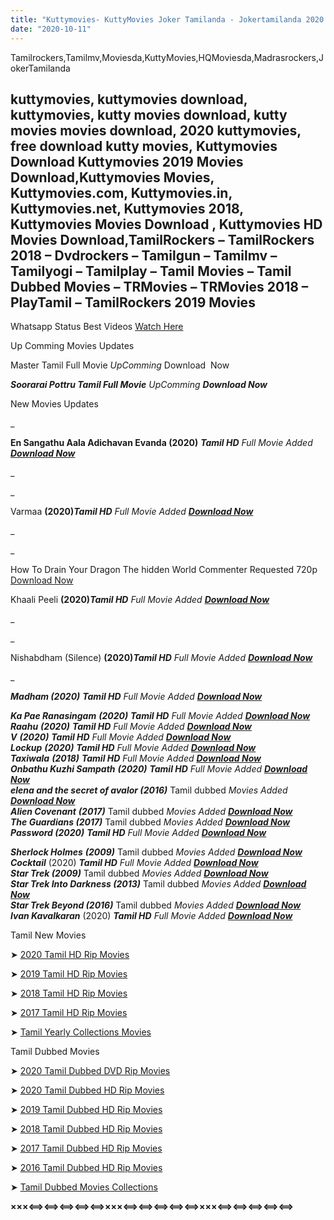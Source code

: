 ```yaml
---
title: "Kuttymovies- KuttyMovies Joker Tamilanda - Jokertamilanda 2020 Tamil Movies Download - Kutty Movies  - Tamilrockers.com"
date: "2020-10-11"
---
```


Tamilrockers,Tamilmv,Moviesda,KuttyMovies,HQMoviesda,Madrasrockers,JokerTamilanda

##  kuttymovies, kuttymovies download, kuttymovies, kutty movies download, kutty movies movies download, 2020 kuttymovies, free download kutty movies, Kuttymovies Download Kuttymovies 2019 Movies Download,Kuttymovies Movies, Kuttymovies.com, Kuttymovies.in, Kuttymovies.net, Kuttymovies 2018, Kuttymovies Movies Download , Kuttymovies HD Movies Download,TamilRockers – TamilRockers 2018 – Dvdrockers – Tamilgun – Tamilmv – Tamilyogi – Tamilplay – Tamil Movies – Tamil Dubbed Movies – TRMovies – TRMovies 2018 – PlayTamil – TamilRockers 2019 Movies 

  

Whatsapp Status Best Videos [Watch Here](https://myjokertamilandaa.blogspot.com/p/love.html)

  

 Up Comming Movies Updates

  
  

  

Master Tamil Full Movie _UpComming_ Download  Now

_**Soorarai Pottru Tamil Full Movie** UpComming **Download Now**_

  

 New Movies Updates

_

  

**En Sangathu Aala Adichavan Evanda (2020)** _**Tamil HD**_  _Full Movie Added **[Download Now](https://myjokertamilandaa.blogspot.com/p/2020-tamil-hd-movies-pa.html)**_

_

_

  

Varmaa **(2020)**_**Tamil HD**_  _Full Movie Added **[Download Now](https://myjokertamilandaa.blogspot.com/p/2020-tamil-hd-movies-pa.html)**_

_

_

How To Drain Your Dragon The hidden World Commenter Requested 720p [Download Now](https://myjokertamilandaa.blogspot.com/p/2019-tamildubbed-movies-page-1.html?m=1)

  

Khaali Peeli **(2020)**_**Tamil HD**_  _Full Movie Added **[Download Now](https://myjokertamilandaa.blogspot.com/p/2020-tamil-hd-movies-pa.html)**_

_

_

  

Nishabdham (Silence) **(2020)**_**Tamil HD**_  _Full Movie Added **[Download Now](https://myjokertamilandaa.blogspot.com/p/2020-tamil-hd-movies-pa.html)**_

_

**_Madham (2020)_**  _**Tamil HD**_  _Full Movie Added **[Download Now](https://myjokertamilandaa.blogspot.com/p/2020-tamil-hd-movies-pa.html)**_

**_Ka Pae Ranasingam_** **_(2020)_**  _**Tamil HD**_  _Full Movie Added **[Download Now](https://myjokertamilandaa.blogspot.com/p/2020-tamil-hd-movies-pa.html)**_  
**_Raahu_** **_(2020)_**  _**Tamil HD**_  _Full Movie Added **[Download Now](https://myjokertamilandaa.blogspot.com/p/2020-tamil-hd-movies-pa.html)**_  
**_V_** **_(2020)_**  _**Tamil HD**_  _Full Movie Added **[Download Now](https://myjokertamilandaa.blogspot.com/p/2020-tamil-hd-movies-pa.html)**_  
**_Lockup_** **_(2020)_**  _**Tamil HD**_  _Full Movie Added **[Download Now](https://myjokertamilandaa.blogspot.com/p/2020-tamil-hd-movies-pa.html)**_  
**_Taxiwala_** **_(2018)_**  _**Tamil HD**_  _Full Movie Added **[Download Now](https://myjokertamilandaa.blogspot.com/p/2018-tamil-movies-page-1.html)**_  
**_Onbathu Kuzhi Sampath_** **_(2020)_**  _**Tamil HD**_  _Full Movie Added **[Download Now](https://myjokertamilandaa.blogspot.com/p/2020-tamil-hd-movies-pa.html)**_  
**_elena and the secret of avalor (2016)_**  Tamil dubbed  _Movies Added_ **_[Download Now](https://myjokertamilandaa.blogspot.com/2019/06/elena-and-secret-of-avalor-2016-tamil.html)_**  
**_Alien Covenant_**  **_(2017)_**  Tamil dubbed  _Movies Added_ **_[Download Now](https://myjokertamilandaa.blogspot.com/2019/05/alien-covenant-2017-tamil-dubbed-hd.html)_**  
**_The Guardians (2017)_**  Tamil dubbed  _Movies Added_ **_[Download Now](https://myjokertamilandaa.blogspot.com/2019/05/the-guardians-2017-tamil-dubbed-hd-full.html)_**  
**_Password (2020)_**  _**Tamil HD**_  _Full Movie Added **[Download Now](https://myjokertamilandaa.blogspot.com/p/2020-tamil-hd-movies-pa.html)**_

**_Sherlock Holmes_** **_(2009)_**  Tamil dubbed  _Movies Added_ **_[Download Now](https://myjokertamilandaa.blogspot.com/2020/07/sherlock-holmes-2009-tamil-dueed-full.html)_**  
**_Cocktail_** (2020) _**Tamil HD**_  _Full Movie Added **[Download Now](https://myjokertamilandaa.blogspot.com/p/2020-tamil-hd-movies-pa.html)**_  
**_Star Trek (2009)_**  Tamil dubbed  _Movies Added_ **_[Download Now](https://myjokertamilandaa.blogspot.com/2020/07/star-trek-2009-tamil-dubbed-propper-hd.html)_**  
**_Star Trek Into Darkness (2013)_**  Tamil dubbed  _Movies Added_ **_[Download Now](https://myjokertamilandaa.blogspot.com/2020/07/star-trek-into-darkness-2013-tamil.html)_**  
**_Star Trek Beyond (2016)_**  Tamil dubbed  _Movies Added_ **_[Download Now](https://myjokertamilandaa.blogspot.com/2019/06/star-trek-beyond-2016-tamil-dubbed-hd.html)_**  
**_Ivan Kavalkaran_** (2020) _**Tamil HD**_  _Full Movie Added **[Download Now](https://myjokertamilandaa.blogspot.com/p/2020-tamil-hd-movies-pa.html)**_

Tamil New Movies 

➤ [2020 Tamil HD Rip Movies](https://myjokertamilandaa.blogspot.com/p/2020-tamil-hd-movies-pa.html)

➤ [2019 Tamil HD Rip Movies](https://myjokertamilandaa.blogspot.com/p/2019-tamil-movie-page-1.html)  
  
➤ [2018 Tamil HD Rip Movies](https://myjokertamilandaa.blogspot.com/p/2018-tamil-movies-page-1.html)  
  
➤ [2017 Tamil HD Rip Movies](https://myjokertamilandaa.blogspot.com/p/2017-tamil-movies-page-1.html)

➤ [Tamil Yearly Collections Movies](https://myjokertamilandaa.blogspot.com/2019/05/tamil-yearly-collections-movies.html)  
  

Tamil Dubbed Movies 

  
➤ [2020 Tamil Dubbed DVD Rip Movies](https://myjokertamilandaa.blogspot.com/p/2020-tamil-dubbed-new-movies-page-1.html)  
  
➤ [2020 Tamil Dubbed HD Rip Movies](https://myjokertamilandaa.blogspot.com/p/2020-tamil-dubbed-hd-movies-page.html)  
  
➤ [2019 Tamil Dubbed HD Rip Movies](https://myjokertamilandaa.blogspot.com/p/2019-tamildubbed-movies-page-1.html)  
  
➤ [2018 Tamil Dubbed HD Rip Movies](https://myjokertamilandaa.blogspot.com/p/2018-tamil-dubbed-movies-page-1.html)

➤ [2017 Tamil Dubbed HD Rip Movies](https://myjokertamilandaa.blogspot.com/p/2017-tamil-dubbed-movies-page-1.html)

➤ [2016 Tamil Dubbed HD Rip Movies](https://myjokertamilandaa.blogspot.com/p/2016-tamil-dubbed-movies-page-1.html)

➤ [Tamil Dubbed Movies Collections](https://myjokertamilandaa.blogspot.com/p/tamil-dubbed-movies-collections.html)

**×××⟺⟺⟺⟺⟺×××⟺⟺⟺⟺⟺×××⟺⟺⟺⟺⟺**
